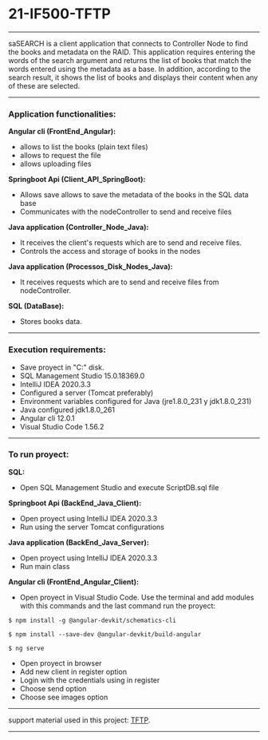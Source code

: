 
# 21-IF500-TFTP
*** 
saSEARCH is a client application that connects to Controller Node to find the books and metadata on the RAID. This application requires entering the words of the search argument and returns the list of books that match the words entered using the metadata as a base. In addition, according to the search result, it shows the list of books and displays their content when any of these are selected.
*** 
### Application functionalities:

**Angular cli (FrontEnd_Angular):** 

- allows to list the books (plain text files)
- allows to request the file
- allows uploading files

**Springboot Api (Client_API_SpringBoot):**

- Allows save allows to save the metadata of the books in the SQL data base
- Communicates with the nodeController to send and receive files


**Java application (Controller_Node_Java):**

- It receives the client's requests which are to send and receive files.
- Controls the access and storage of books in the nodes

**Java application (Processos_Disk_Nodes_Java):**

- It receives requests which are to send and receive files from nodeController.


**SQL (DataBase):**

- Stores books data.


*** 
### Execution requirements:

- Save proyect in "C:" disk.
- SQL Management Studio 15.0.18369.0
- IntelliJ IDEA 2020.3.3 
- Configured a server (Tomcat preferably)
- Environment variables configured for Java (jre1.8.0_231 y jdk1.8.0_231)
- Java configured jdk1.8.0_261
- Angular cli 12.0.1
- Visual Studio Code 1.56.2


*** 
### To run proyect:

**SQL:**

- Open SQL Management Studio and execute ScriptDB.sql file


**Springboot Api (BackEnd_Java_Client):**

- Open proyect using IntelliJ IDEA 2020.3.3 
- Run using the server Tomcat configurations

**Java application (BackEnd_Java_Server):**

- Open proyect using IntelliJ IDEA 2020.3.3 
- Run main class

**Angular cli (FrontEnd_Angular_Client):**

- Open proyect in Visual Studio Code. Use the terminal and add modules with this commands and
the last command run the proyect:
```
$ npm install -g @angular-devkit/schematics-cli

$ npm install --save-dev @angular-devkit/build-angular

$ ng serve
```
- Open proyect in browser
- Add new client in register option
- Login with the credentials using in register
- Choose send option
- Choose see images option

***
support material used in this project: [TFTP](https://github.com/JamieMZhang/TFTP).

***

